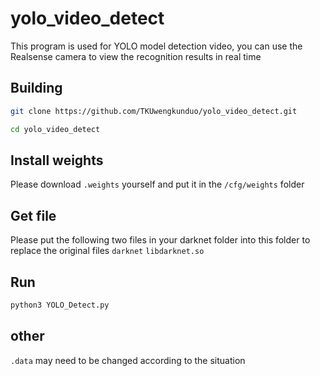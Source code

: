 # yolo_video_detect

This program is used for YOLO model detection video, you can use the Realsense camera to view the recognition results in real time



## Building
```bash
git clone https://github.com/TKUwengkunduo/yolo_video_detect.git

cd yolo_video_detect
```

## Install weights
Please download `.weights` yourself and put it in the `/cfg/weights` folder

## Get file
Please put the following two files in your darknet folder into this folder to replace the original files
`darknet`
`libdarknet.so`

## Run
```bash
python3 YOLO_Detect.py
```

## other
`.data` may need to be changed according to the situation
